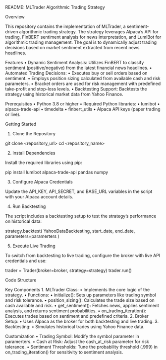 README: MLTrader Algorithmic Trading Strategy

Overview

This repository contains the implementation of MLTrader, a sentiment-driven algorithmic trading strategy. The strategy leverages Alpaca’s API for trading, FinBERT sentiment analysis for news interpretation, and LumiBot for algorithmic trading management. The goal is to dynamically adjust trading decisions based on market sentiment extracted from recent news headlines.

Features
	•	Dynamic Sentiment Analysis: Utilizes FinBERT to classify sentiment (positive/negative) from the latest financial news headlines.
	•	Automated Trading Decisions:
	•	Executes buy or sell orders based on sentiment.
	•	Employs position sizing calculated from available cash and risk parameters.
	•	Bracket orders are used for risk management with predefined take-profit and stop-loss levels.
	•	Backtesting Support: Backtests the strategy using historical market data from Yahoo Finance.

Prerequisites
	•	Python 3.8 or higher
	•	Required Python libraries:
	•	lumibot
	•	alpaca-trade-api
	•	timedelta
	•	finbert_utils
	•	Alpaca API keys (paper trading or live).

Getting Started

1. Clone the Repository

git clone <repository_url>
cd <repository_name>

2. Install Dependencies

Install the required libraries using pip:

pip install lumibot alpaca-trade-api pandas numpy

3. Configure Alpaca Credentials

Update the API_KEY, API_SECRET, and BASE_URL variables in the script with your Alpaca account details.

4. Run Backtesting

The script includes a backtesting setup to test the strategy’s performance on historical data:

strategy.backtest(
    YahooDataBacktesting,
    start_date,
    end_date,
    parameters=paramerters
)

5. Execute Live Trading

To switch from backtesting to live trading, configure the broker with live API credentials and use:

trader = Trader(broker=broker, strategy=strategy)
trader.run()

Code Structure

Key Components
	1.	MLTrader Class:
	•	Implements the core logic of the strategy.
	•	Functions:
	•	initialize(): Sets up parameters like trading symbol and risk tolerance.
	•	position_sizing(): Calculates the trade size based on cash available and risk.
	•	get_sentiment(): Fetches news, applies sentiment analysis, and returns sentiment probabilities.
	•	on_trading_iteration(): Executes trades based on sentiment and predefined criteria.
	2.	Broker Setup:
	•	Uses Alpaca as the broker for both backtesting and live trading.
	3.	Backtesting:
	•	Simulates historical trades using Yahoo Finance data.

Customization
	•	Trading Symbol: Modify the symbol parameter in paramerters.
	•	Cash at Risk: Adjust the cash_at_risk parameter for risk tolerance.
	•	Sentiment Thresholds: Tune the probability threshold (.999) in on_trading_iteration() for sensitivity to sentiment analysis.
